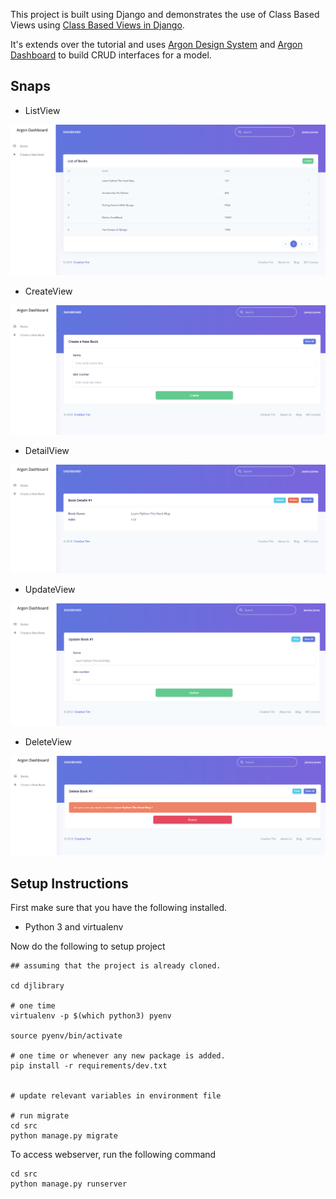 


This project is built  using Django and demonstrates the use of Class Based Views using [Class Based Views in Django](https://medium.com/all-about-django/class-based-views-in-django-89108c1f51fb).

It's extends over the tutorial and uses [Argon Design System](https://www.creative-tim.com/product/argon-design-system) and [Argon Dashboard](https://www.creative-tim.com/product/argon-dashboard) to build CRUD interfaces for a model.

## Snaps

* ListView

![listview](.snaps/listview.png "List View for Books")

* CreateView

![createview](.snaps/createview.png "CreateView of Book")

* DetailView

![detailview](.snaps/detailview.png "DetailView of Book")

* UpdateView

![updateview](.snaps/updateview.png "Update View of Book")

* DeleteView

![deleteview](.snaps/deleteview.png "DeleteView of Book")

## Setup Instructions

First make sure that you have the following installed.

* Python 3 and virtualenv

Now do the following to setup project

```
## assuming that the project is already cloned.

cd djlibrary

# one time
virtualenv -p $(which python3) pyenv

source pyenv/bin/activate

# one time or whenever any new package is added.
pip install -r requirements/dev.txt


# update relevant variables in environment file

# run migrate
cd src
python manage.py migrate
```

To access webserver, run the following command

```
cd src
python manage.py runserver
```

